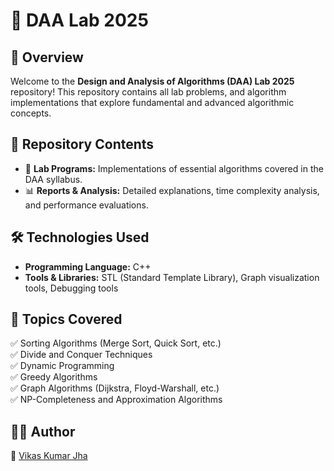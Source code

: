 # 🎯 DAA Lab 2025

## 📌 Overview
Welcome to the **Design and Analysis of Algorithms (DAA) Lab 2025** repository! This repository contains all lab problems, and algorithm implementations that explore fundamental and advanced algorithmic concepts.

## 📂 Repository Contents
- 📝 **Lab Programs:** Implementations of essential algorithms covered in the DAA syllabus.
- 📊 **Reports & Analysis:** Detailed explanations, time complexity analysis, and performance evaluations.

## 🛠️ Technologies Used
- **Programming Language:** C++
- **Tools & Libraries:** STL (Standard Template Library), Graph visualization tools, Debugging tools

## 📖 Topics Covered
✅ Sorting Algorithms (Merge Sort, Quick Sort, etc.)  
✅ Divide and Conquer Techniques  
✅ Dynamic Programming  
✅ Greedy Algorithms  
✅ Graph Algorithms (Dijkstra, Floyd-Warshall, etc.)  
✅ NP-Completeness and Approximation Algorithms  



## 👨‍💻 Author
📌 [Vikas Kumar Jha](https://github.com/vikasjha11)

